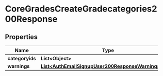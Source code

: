 

# CoreGradesCreateGradecategories200Response


## Properties

| Name | Type | Description | Notes |
|------------ | ------------- | ------------- | -------------|
|**categoryids** | **List&lt;Object&gt;** |  |  |
|**warnings** | [**List&lt;AuthEmailSignupUser200ResponseWarningsInner&gt;**](AuthEmailSignupUser200ResponseWarningsInner.md) |  |  [optional] |



